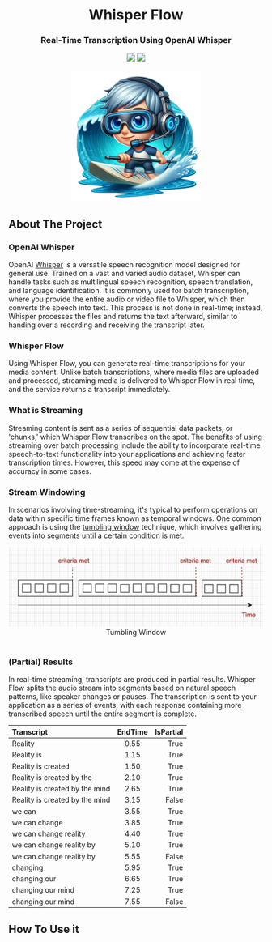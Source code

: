 <div align="center">
<h1 align="center"> Whisper Flow </h1> 
<h3>Real-Time Transcription Using OpenAI Whisper</br></h3>
<img src="https://img.shields.io/badge/Progress-1%25-red"> <img src="https://img.shields.io/badge/Feedback-Welcome-green">
</br>
</br>
<kbd>
<img src="/docs/imgs/whisper-flow.png" width="256px"> 
</kbd>
</div>


## About The Project

### OpenAI Whisper 
OpenAI [Whisper](https://github.com/openai/whisper) is a versatile speech recognition model designed for general use. Trained on a vast and varied audio dataset, Whisper can handle tasks such as multilingual speech recognition, speech translation, and language identification. It is commonly used for batch transcription, where you provide the entire audio or video file to Whisper, which then converts the speech into text. This process is not done in real-time; instead, Whisper processes the files and returns the text afterward, similar to handing over a recording and receiving the transcript later.

### Whisper Flow 
Using Whisper Flow, you can generate real-time transcriptions for your media content. Unlike batch transcriptions, where media files are uploaded and processed, streaming media is delivered to Whisper Flow in real time, and the service returns a transcript immediately.

### What is Streaming
Streaming content is sent as a series of sequential data packets, or 'chunks,' which Whisper Flow transcribes on the spot. The benefits of using streaming over batch processing include the ability to incorporate real-time speech-to-text functionality into your applications and achieving faster transcription times. However, this speed may come at the expense of accuracy in some cases.

### Stream Windowing
In scenarios involving time-streaming, it's typical to perform operations on data within specific time frames known as temporal windows. One common approach is using the [tumbling window](https://learn.microsoft.com/en-us/azure/stream-analytics/stream-analytics-window-functions#tumbling-window) technique, which involves gathering events into segments until a certain condition is met.

<div align="center">
<img src="/docs/imgs/streaming.png"> 
<div>Tumbling Window</div>
</div><br/>

### (Partial) Results
In real-time streaming, transcripts are produced in partial results. Whisper Flow splits the audio stream into segments based on natural speech patterns, like speaker changes or pauses. The transcription is sent to your application as a series of events, with each response containing more transcribed speech until the entire segment is complete.

| Transcript                      | EndTime  | IsPartial |
| :------------------------------ | :------: | --------: |
| Reality                         |   0.55   | True      |
| Reality is                      |   1.15   | True      |
| Reality is created              |   1.50   | True      |
| Reality is created by the       |   2.10   | True      |
| Reality is created by the mind  |   2.65   | True      |
| Reality is created by the mind  |   3.15   | False     |
| we can                          |   3.55   | True      |
| we can change                   |   3.85   | True      |
| we can change reality           |   4.40   | True      |
| we can change reality by        |   5.10   | True      |
| we can change reality by        |   5.55   | False     |
| changing                        |   5.95   | True      |
| changing our                    |   6.65   | True      |
| changing our mind               |   7.25   | True      |
| changing our mind               |   7.55   | False     |

## How To Use it


